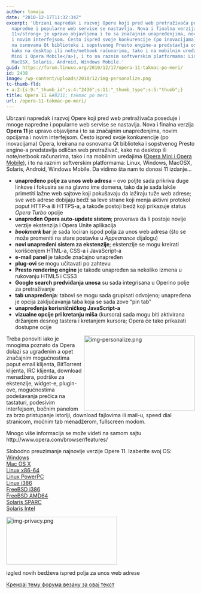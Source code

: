 ```yaml
---
author: tomaja
date: "2010-12-17T11:32:34Z"
excerpt: 'Ubrzani napredak i razvoj Opere koji pred web pretraživača poseduje i mnoge
  napredne i popularne web servise se nastavlja. Nova i finalna verzija <strong>Opera
  11</strong> je upravo objavljena i to sa značajnim unapređenjima, novim opcijama
  i novim interfejsom. Često ispred svoje konkurencije (po inovacijama) Opera, kreirana
  na osnovama Qt biblioteka i sopstvenog Presto engine-a predstavlja odličan web pretraživač,
  kako na desktop ili note/netbook računarima, tako i na mobilnim uređajima (<a href="http://www.opera.com/mobile/">Opera
  Mini i Opera Mobile</a>), i to na raznim softverskim platformama: Linux, Windows,
  MacOSX, Solaris, Android, Windows Mobile.'
guid: https://forum.linuxo.org/2010/12/17/opera-11-takmac-po-meri/
id: 2438
image: /wp-content/uploads/2010/12/img-personalize.png
tc-thumb-fld:
- a:2:{s:9:"_thumb_id";s:4:"2436";s:11:"_thumb_type";s:5:"thumb";}
title: Opera 11 &#8211; takmac po meri
url: /opera-11-takmac-po-meri/
---
```

Ubrzani napredak i razvoj Opere koji pred web pretraživača poseduje i mnoge napredne i popularne web servise se nastavlja. Nova i finalna verzija **Opera 11** je upravo objavljena i to sa značajnim unapređenjima, novim opcijama i novim interfejsom. Često ispred svoje konkurencije (po inovacijama) Opera, kreirana na osnovama Qt biblioteka i sopstvenog Presto engine-a predstavlja odličan web pretraživač, kako na desktop ili note/netbook računarima, tako i na mobilnim uređajima ([Opera Mini i Opera Mobile](http://www.opera.com/mobile/)), i to na raznim softverskim platformama: Linux, Windows, MacOSX, Solaris, Android, Windows Mobile. Da vidimo šta nam to donosi 11 izdanje&#8230;

  * **unapređeno polje za unos web adresa** – ovo poljte sada prikriva duge linkove i fokusira se na glavno ime domena, tako da je sada lakše primetiti lažne web sajtove koji pokušavaju da lažiraju tuže web adrese; sve web adrese dobijaju bedž sa leve strane koji menja aktivni protokol poput HTTP-a ili HTTPS-a, a takođe postoji bedž koji prikazuje status _Opera Turbo_ opcije
  * **unapređen Opera auto-update sistem**; proverava da li postoje novije verzije ekstenzija i Opera Unite aplikacija
  * **_bookmark_ bar** je sada lociran ispod polja za unos web adresa (što se može promeniti na stare postavke u _Appearance_ dijalogu)
  * **novi unapređeni sistem za ekstenzije**; ekstenzije se mogu kreirati korišćenjem HTML-a, CSS-a i JavaScript-a
  * **e-mail panel** je takođe značajno unapređen
  * **plug-ovi** se mogu učitavati po zahtevu
  * **Presto rendering engine** je takođe unapređen sa nekoliko izmena u rukovanju HTML5 i CSS3
  * **Google search predviđanja unosa** su sada integrisana u Operino polje za pretraživanje
  * **tab unapređenja**: tabovi se mogu sada grupisati odvojeno; unapređena je opcija zaključavanja taba koja se sada zove “pin tab”
  * **unapređenja korisničničkog JavaScript-a**
  * **vizualne opcije pri kretanju miša** (kursora) sada mogu biti aktivirana držanjem desnog tastera i kretanjem kursora; Opera će tako prikazati dostupne ocije

<img class=" alignright size-full wp-image-2436" src="https://linuxo.org/wp-content/uploads/2010/12/img-personalize.png" width="296" height="200" alt="img-personalize.png" align="right" />  
Treba ponoviti iako je mnogima poznato da Opera dolazi sa ugrađenim a opet značajnim mogućnostima poput email klijenta, BitTorrent klijenta, IRC klijenta, download menadžera, podrške za ekstenzije, widget-e, plugin-ove, mogućnostima podešavanja prečica na tastaturi, podesivim interfejsom, bočnim panelom za brzo pristupanje istoriji, download fajlovima ili mail-u, speed dial stranicom, moćnim tab menadžerom, fullscreen modom. 

<p class="info">
  Mnogo više informacija se može videti na samom sajtu http://www.opera.com/browser/features/
</p>

<p class="download">
  Slobodno preuzimanje najnovije verzije Opere 11. Izaberite svoj OS:<br /> <a href="http://www.opera.com/browser/download/?os=windows&#038;list=all">Windows</a><br /> <a href="http://www.opera.com/browser/download/?os=mac&#038;list=all">Mac OS X</a><br /> <a href="http://www.opera.com/browser/download/?os=linux-x86-64&#038;list=all">Linux x86-64</a><br /> <a href="http://www.opera.com/browser/download/?os=linux-ppc&#038;list=all">Linux PowerPC</a><br /> <a href="http://www.opera.com/browser/download/?os=linux-i386&#038;list=all">Linux i386</a><br /> <a href="http://www.opera.com/browser/download/?os=freebsd-i386&#038;list=all">FreeBSD i386</a><br /> <a href="http://www.opera.com/browser/download/?os=freebsd-amd64&#038;list=all">FreeBSD AMD64</a><br /> <a href="http://www.opera.com/browser/download/?os=solaris-sparc&#038;list=all">Solaris SPARC</a><br /> <a href="http://www.opera.com/browser/download/?os=solaris-intel&#038;list=all">Solaris Intel</a>
</p>

<img class=" size-full wp-image-2437" src="https://linuxo.org/wp-content/uploads/2010/12/img-privacy.png" width="296" height="127" alt="img-privacy.png" /> 

<p class="image">
  izgled novih bedževa ispred polja za unos web adrese
</p>

[Креирај тему форума везану за овај текст](https://linuxo.org/nova-tema-na-forumu/?se_pid=2438)